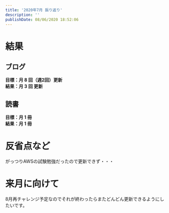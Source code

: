 ```yaml
---
title: '2020年7月 振り返り'
description: ''
publishDate: 08/06/2020 18:52:06
---
```


<h1>結果</h1>

<h2>ブログ</h2>

<p><strong>目標：月 8 回（週2回）更新</strong><br />
<strong>結果：月 3 回 更新</strong></p>

<h2>読書</h2>

<p><strong>目標：月 1 冊</strong><br />
<strong>結果：月 1 冊</strong></p>

<h1>反省点など</h1>

<p>がっつりAWSの試験勉強だったので更新できず・・・</p>

<h1>来月に向けて</h1>

<p>8月再チャレンジ予定なのでそれが終わったらまたどんどん更新できるようにしたいです。</p>
